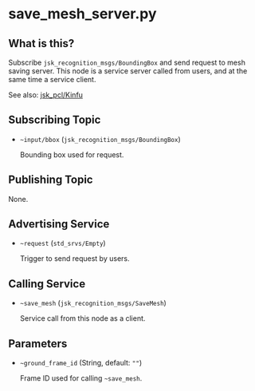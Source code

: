 # save_mesh_server.py

## What is this?

Subscribe `jsk_recognition_msgs/BoundingBox` and send request to mesh saving server.
This node is a service server called from users, and at the same time a service client.

See also: [jsk_pcl/Kinfu](../../jsk_pcl_ros/nodes/kinfu.md)


## Subscribing Topic

* `~input/bbox` (`jsk_recognition_msgs/BoundingBox`)

  Bounding box used for request.


## Publishing Topic

None.


## Advertising Service

* `~request` (`std_srvs/Empty`)

  Trigger to send request by users.


## Calling Service

* `~save_mesh` (`jsk_recognition_msgs/SaveMesh`)

  Service call from this node as a client.


## Parameters

* `~ground_frame_id` (String, default: `""`)

  Frame ID used for calling `~save_mesh`.
